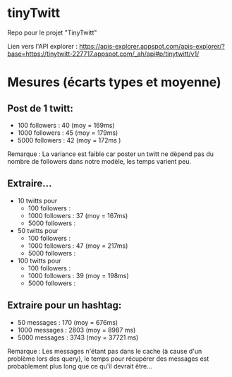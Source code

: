 # tinyTwitt
Repo pour le projet "TinyTwitt" 

Lien vers l'API explorer : https://apis-explorer.appspot.com/apis-explorer/?base=https://tinytwitt-227717.appspot.com/_ah/api#p/tinytwitt/v1/

# Mesures (écarts types et moyenne)

## Post de 1 twitt:
  - 100 followers : 40 (moy = 169ms)
  - 1000 followers : 45 (moy = 179ms)
  - 5000 followers : 42 (moy = 172ms )
  
 Remarque : La variance est faible car poster un twitt ne dépend pas du nombre de followers dans notre modèle, les temps varient peu.
 
## Extraire...
  - 10 twitts pour 
    - 100 followers : 
    - 1000 followers : 37 (moy = 167ms)
    - 5000 followers :
  - 50 twitts pour
    - 100 followers :
    - 1000 followers : 47 (moy = 217ms)
    - 5000 followers :
  - 100 twitts pour
    - 100 followers :
    - 1000 followers : 39 (moy = 198ms)
    - 5000 followers :

## Extraire pour un hashtag:
  - 50 messages : 170 (moy = 676ms)
  - 1000 messages : 2803 (moy = 8987 ms)
  - 5000 messages : 3743 (moy = 37721 ms)
  
Remarque : Les messages n'étant pas dans le cache (à cause d'un problème lors des query), le temps pour récupérer des messages est probablement plus long que ce qu'il devrait être...
